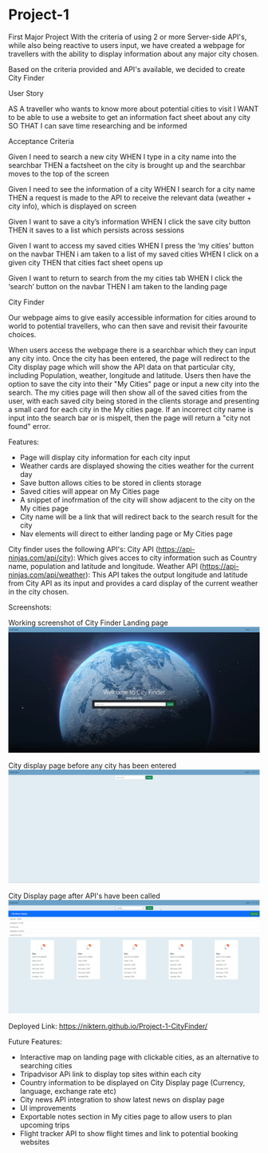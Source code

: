 # Project-1
First Major Project
With the criteria of using 2 or more Server-side API's, while also being reactive to users input, we have created a webpage for travellers with the ability to display 
information about any major city chosen.

Based on the criteria provided and API's available, we decided to create City Finder 

User Story 

AS A traveller who wants to know more about potential cities to visit
I WANT to be able to use a website to get an information fact sheet about any city
SO THAT I can save time researching and be informed

Acceptance Criteria

Given I need to search a new city
WHEN I type in a city name into the searchbar
THEN a factsheet on the city is brought up and the searchbar moves to the top of the screen

Given I need to see the information of a city
WHEN I search for a city name
THEN a request is made to the API to receive the relevant data (weather + city info), which is displayed on screen

Given I want to save a city’s information
WHEN I click the save city button
THEN it saves to a list which persists across sessions

Given I want to access my saved cities 
WHEN I press the ‘my cities’ button on the navbar
THEN i am taken to a list of my saved cities
WHEN I click on a given city
THEN that cities fact sheet opens up

Given I want to return to search from the my cities tab
WHEN I click the ‘search’ button on the navbar
THEN I am taken to the landing page


City Finder 

Our webpage aims to give easily accessible information for cities around to world to potential travellers, who can then save and revisit their favourite choices. 

When users access the webpage there is a searchbar which they can input any city into. Once the city has been entered, the page will redirect to the City display page which will show the 
API data on that particular city, including Population, weather, longitude and latitude. Users then have the option to save the city into their "My Cities" page or input a new city into the search. 
The my cities page will then show all of the saved cities from the user, with each saved city being stored in the clients storage and presenting a small card for each city in the My cities page. 
If an incorrect city name is input into the search bar or is mispelt, then the page will return a "city not found" error. 

Features:
- Page will display city information for each city input
- Weather cards are displayed showing the cities weather for the current day
- Save button allows cities to be stored in clients storage
- Saved cities will appear on My Cities page
- A snippet of inofrmation of the city will show adjacent to the city on the My cities page
- City name will be a link that will redirect back to the search result for the city
- Nav elements will direct to either landing page or My Cities page

City finder uses the following API's:
City API (https://api-ninjas.com/api/city): Which gives acces to city information such as Country name, population and latitude and longitude.
Weather API (https://api-ninjas.com/api/weather): This API takes the output longitude and latitude from City API as its input and provides a card display of 
    the current weather in the city chosen.

Screenshots: 

Working screenshot of City Finder Landing page
![Working screenshot of City Finder Landing page](./assets/images/landing-page.PNG)


City display page before any city has been entered
![City display page before any city has been entered](./assets/images/city-display-blank.PNG)


City Display page after API's have been called
![City Display page after API's have been called](./assets/images/city-display-filled.PNG)


Deployed Link: https://niktern.github.io/Project-1-CityFinder/


Future Features:
- Interactive map on landing page with clickable cities, as an alternative to searching cities
- Tripadvisor APi link to display top sites within each city
- Country information to be displayed on City Display page (Currency, language, exchange rate etc)
- City news API integration to show latest news on display page
- UI improvements
- Exportable notes section in My cities page to allow users to plan upcoming trips
- Flight tracker API to show flight times and link to potential booking websites

